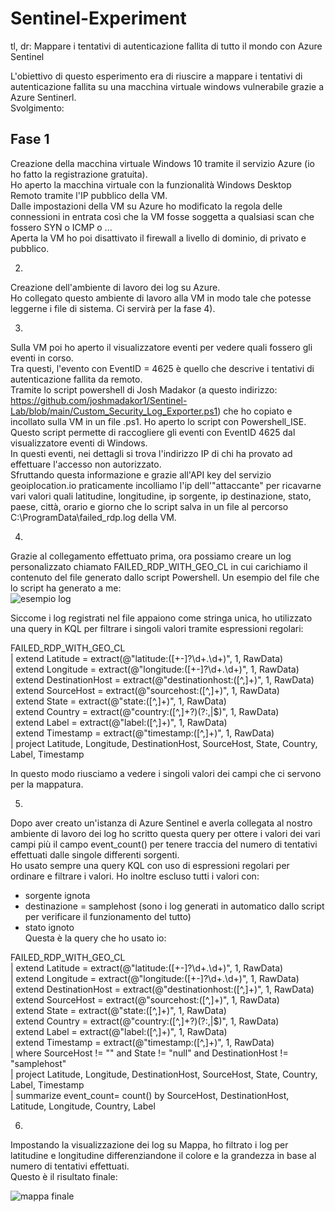 # Sentinel-Experiment
tl, dr: Mappare i tentativi di autenticazione fallita di tutto il mondo con Azure Sentinel<br>

L'obiettivo di questo esperimento era di riuscire a mappare i tentativi di autenticazione fallita su una macchina virtuale windows vulnerabile grazie a Azure Sentinerl.<br>
Svolgimento:<br>

<h2>Fase 1</h2>
Creazione della macchina virtuale Windows 10 tramite il servizio Azure (io ho fatto la registrazione gratuita).<br>
Ho aperto la macchina virtuale con la funzionalità Windows Desktop Remoto tramite l'IP pubblico della VM.<br>
Dalle impostazioni della VM su Azure ho modificato la regola delle connessioni in entrata così che la VM fosse soggetta a qualsiasi scan che fossero SYN o ICMP o ...<br>
Aperta la VM ho poi disattivato il firewall a livello di dominio, di privato e pubblico.<br>

2)
Creazione dell'ambiente di lavoro dei log su Azure. <br>
Ho collegato questo ambiente di lavoro alla VM in modo tale che potesse leggerne i file di sistema. Ci servirà per la fase 4).<br>

3)
Sulla VM poi ho aperto il visualizzatore eventi per vedere quali fossero gli eventi in corso. <br>
Tra questi, l'evento con EventID = 4625 è quello che descrive i tentativi di autenticazione fallita da remoto.<br>
Tramite lo script powershell di Josh Madakor (a questo indirizzo: https://github.com/joshmadakor1/Sentinel-Lab/blob/main/Custom_Security_Log_Exporter.ps1)
che ho copiato e incollato sulla VM in un file .ps1.
Ho aperto lo script con Powershell_ISE.<br>
Questo script permette di raccogliere gli eventi con EventID 4625 dal visualizzatore eventi di Windows.<br>
In questi eventi, nei dettagli si trova l'indirizzo IP di chi ha provato ad effettuare l'accesso non autorizzato.<br>
Sfruttando questa informazione e grazie all'API key del servizio geoiplocation.io praticamente incolliamo l'ip dell'"attaccante" per ricavarne
vari valori quali latitudine, longitudine, ip sorgente, ip destinazione, stato, paese, città, orario e giorno che lo script salva in un file al
percorso C:\ProgramData\failed_rdp.log della VM.<br>

4)
Grazie al collegamento effettuato prima, ora possiamo creare un log personalizzato chiamato FAILED_RDP_WITH_GEO_CL in cui carichiamo il contenuto del file generato dallo script Powershell.
Un esempio del file che lo script ha generato a me:<br>
![esempio log](https://github.com/user-attachments/assets/a4308a33-8994-4daf-baf6-4941d9a5c153)<br>



Siccome i log registrati nel file appaiono come stringa unica, ho utilizzato una query in KQL per filtrare i singoli valori tramite espressioni regolari:<br>

FAILED_RDP_WITH_GEO_CL<br>
| extend Latitude = extract(@"latitude:([+-]?\d+\.\d+)", 1, RawData)<br>
| extend Longitude = extract(@"longitude:([+-]?\d+\.\d+)", 1, RawData)<br>
| extend DestinationHost = extract(@"destinationhost:([^,]+)", 1, RawData)<br>
| extend SourceHost = extract(@"sourcehost:([^,]+)", 1, RawData)<br>
| extend State = extract(@"state:([^,]+)", 1, RawData)<br>
| extend Country = extract(@"country:([^,]+?)(?:,|$)", 1, RawData)<br>
| extend Label = extract(@"label:([^,]+)", 1, RawData)<br>
| extend Timestamp = extract(@"timestamp:([^,]+)", 1, RawData)<br>
| project Latitude, Longitude, DestinationHost, SourceHost, State, Country, Label, Timestamp<br>


In questo modo riusciamo a vedere i singoli valori dei campi che ci servono per la mappatura.<br>


5)
Dopo aver creato un'istanza di Azure Sentinel e averla collegata al nostro ambiente di lavoro dei log ho scritto questa query per ottere i valori dei vari campi più
il campo event_count() per tenere traccia del numero di tentativi effettuati dalle singole differenti sorgenti. <br>
Ho usato sempre una query KQL con uso di espressioni regolari per ordinare e filtrare i valori. Ho inoltre escluso tutti i valori con:<br>
- sorgente ignota<br>
- destinazione = samplehost (sono i log generati in automatico dallo script per verificare il funzionamento del tutto)<br>
- stato ignoto<br>
Questa è la query che ho usato io:<br>

FAILED_RDP_WITH_GEO_CL<br>
| extend Latitude = extract(@"latitude:([+-]?\d+\.\d+)", 1, RawData)<br>
| extend Longitude = extract(@"longitude:([+-]?\d+\.\d+)", 1, RawData)<br>
| extend DestinationHost = extract(@"destinationhost:([^,]+)", 1, RawData)<br>
| extend SourceHost = extract(@"sourcehost:([^,]+)", 1, RawData)<br>
| extend State = extract(@"state:([^,]+)", 1, RawData)<br>
| extend Country = extract(@"country:([^,]+?)(?:,|$)", 1, RawData)<br>
| extend Label = extract(@"label:([^,]+)", 1, RawData)<br>
| extend Timestamp = extract(@"timestamp:([^,]+)", 1, RawData)<br>
| where SourceHost != "" and State != "null" and DestinationHost != "samplehost"<br>
| project Latitude, Longitude, DestinationHost, SourceHost, State, Country, Label, Timestamp<br>
| summarize event_count= count() by SourceHost, DestinationHost, Latitude, Longitude, Country, Label<br>


6)
Impostando la visualizzazione dei log su Mappa, ho filtrato i log per latitudine e longitudine differenziandone il colore e la grandezza in base al numero di tentativi effettuati.<br>
Questo è il risultato finale:<br>

![mappa finale](https://github.com/user-attachments/assets/1ba65e0d-f5d5-443b-8a7f-1ed70a6aabd8)<br>


